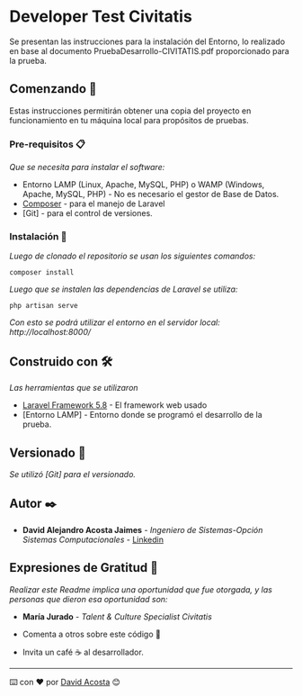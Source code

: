 # Developer Test Civitatis

Se presentan las instrucciones para la instalación del Entorno, lo realizado en base al documento PruebaDesarrollo-CIVITATIS.pdf proporcionado para la prueba.

## Comenzando 🚀

Estas instrucciones permitirán obtener una copia del proyecto en funcionamiento en tu máquina local para propósitos de pruebas.


### Pre-requisitos 📋

_Que se necesita para instalar el software:_

* Entorno LAMP (Linux, Apache, MySQL, PHP) o WAMP (Windows, Apache, MySQL, PHP) - No es necesario el gestor de Base de Datos.
* [Composer](https://getcomposer.org/) - para el manejo de Laravel
* [Git] - para el control de versiones.


### Instalación 🔧

_Luego de clonado el repositorio se usan los siguientes comandos:_

```
composer install
```

_Luego que se instalen las dependencias de Laravel se utiliza:_

```
php artisan serve
```

_Con esto se podrá utilizar el entorno en el servidor local: http://localhost:8000/_



## Construido con 🛠️

_Las herramientas que se utilizaron_

* [Laravel Framework 5.8](https://laravel.com/docs/5.8) - El framework web usado
* [Entorno LAMP] - Entorno donde se programó el desarrollo de la prueba.


## Versionado 📌

_Se utilizó [Git] para el versionado._

## Autor ✒️

* **David Alejandro Acosta Jaimes** - *Ingeniero de Sistemas-Opción Sistemas Computacionales* - [Linkedin](https://www.linkedin.com/in/david-acosta-22a640162/)


## Expresiones de Gratitud 🎁

_Realizar este Readme implica una oportunidad que fue otorgada, y las personas que dieron esa oportunidad son:_

* **María Jurado** - *Talent & Culture Specialist Civitatis*  

* Comenta a otros sobre este código 📢
* Invita un café ☕ al desarrollador. 

---
⌨️ con ❤️ por [David Acosta](https://github.com/david620/) 😊

